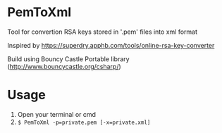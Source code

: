 # PemToXml
Tool for convertion RSA keys stored in '.pem' files into xml format

Inspired by https://superdry.apphb.com/tools/online-rsa-key-converter

Build using Bouncy Castle Portable library (http://www.bouncycastle.org/csharp/)

# Usage
1. Open your terminal or cmd
2. `$ PemToXml -p=private.pem [-x=private.xml]`

